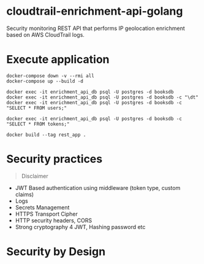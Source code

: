 # cloudtrail-enrichment-api-golang
Security monitoring REST API that performs IP geolocation enrichment based on AWS CloudTrail logs.


# Execute application

    docker-compose down -v --rmi all
    docker-compose up --build -d

    docker exec -it enrichment_api_db psql -U postgres -d booksdb
    docker exec -it enrichment_api_db psql -U postgres -d booksdb -c "\dt"
    docker exec -it enrichment_api_db psql -U postgres -d booksdb -c "SELECT * FROM users;"

    docker exec -it enrichment_api_db psql -U postgres -d booksdb -c "SELECT * FROM tokens;"

    docker build --tag rest_app .



# Security practices

> Disclaimer

- JWT Based authentication using middleware (token type, custom claims)
- Logs
- Secrets Management
- HTTPS Transport Cipher
- HTTP security headers, CORS
- Strong cryptography 4 JWT, Hashing password etc

# Security by Design

